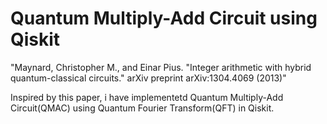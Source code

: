 # Quantum Multiply-Add Circuit using Qiskit

"Maynard, Christopher M., and Einar Pius. "Integer arithmetic with hybrid quantum-classical circuits." arXiv preprint arXiv:1304.4069 (2013)"

Inspired by this paper, i have implementetd Quantum Multiply-Add Circuit(QMAC) using Quantum Fourier Transform(QFT) in Qiskit. 

